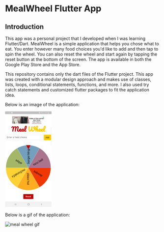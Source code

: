 # MealWheel Flutter App
## Introduction
This app was a personal project that I developed when I was learning Flutter/Dart. MealWheel is a simple application that helps you chose what to eat. You enter however many food choices you'd like to add and then tap to spin the wheel. You can also reset the wheel and start again by tapping the reset button at the bottom of the screen. The app is available in both the Google Play Store and the App Store. <br>

This repository contains only the dart files of the Flutter project. This app was created with a modular design approach and makes use of classes, lists, loops, conditional statements, functions, and more. I also used try catch statements and customized flutter packages to fit the application idea.<br>

Below is an image of the application:<br>

<img src="https://github.com/danielle-han/mealwheel/blob/main/README%20media/mealwheel.jpg" width="30%" alt="meal wheel screenshot"><br>


Below is a gif of the application: <br>

<img src="https://github.com/danielle-han/mealwheel/blob/main/README%20media/mealwheel.gif" width="30%" alt="meal wheel gif">
